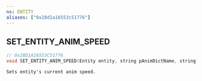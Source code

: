 ```yaml
---
ns: ENTITY
aliases: ["0x28d1a16553c51776"]
---
```

## SET_ENTITY_ANIM_SPEED

```c
// 0x28D1A16553C51776
void SET_ENTITY_ANIM_SPEED(Entity entity, string pAnimDictName, string pAnimName, float AnimSpeed);
```

```
Sets entity's current anim speed.
```
